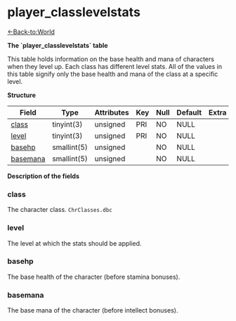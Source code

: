 # player\_classlevelstats

[<-Back-to:World](database-world.md)

**The \`player\_classlevelstats\` table**

This table holds information on the base health and mana of characters when they level up. Each class has different level stats. All of the values in this table signify only the base health and mana of the class at a specific level.

**Structure**

| Field         | Type        | Attributes | Key | Null | Default | Extra | Comment |
|---------------|-------------|------------|-----|------|---------|-------|---------|
| [class][1]    | tinyint(3)  | unsigned   | PRI | NO   | NULL    |       |         |
| [level][2]    | tinyint(3)  | unsigned   | PRI | NO   | NULL    |       |         |
| [basehp][3]   | smallint(5) | unsigned   |     | NO   | NULL    |       |         |
| [basemana][4] | smallint(5) | unsigned   |     | NO   | NULL    |       |         |

[1]: #class
[2]: #level
[3]: #basehp
[4]: #basemana

**Description of the fields**

### class

The character class. `ChrClasses.dbc`

### level

The level at which the stats should be applied.

### basehp

The base health of the character (before stamina bonuses).

### basemana

The base mana of the character (before intellect bonuses).
